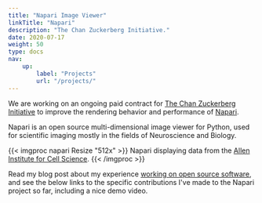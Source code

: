 ```yaml
---
title: "Napari Image Viewer"
linkTitle: "Napari"
description: "The Chan Zuckerberg Initiative."
date: 2020-07-17
weight: 50
type: docs
nav:
    up:
        label: "Projects"
        url: "/projects/"
---
```


We are working on an ongoing paid contract for [The Chan Zuckerberg
Initiative](https://chanzuckerberg.com/) to improve the rendering behavior
and performance of [Napari](https://napari.org/).

Napari is an open source multi-dimensional image viewer for Python, used
for scientific imaging mostly in the fields of Neuroscience and Biology.

{{< imgproc napari Resize "512x" >}}
Napari displaying data from the <a href="https://alleninstitute.org/what-we-do/cell-science/">Allen Institute for Cell Science</a>.
{{< /imgproc >}}

Read my blog post about my experience [working on open source
software](/blog/2020/08/02/open-source/), and see the below links to the
specific contributions I've made to the Napari project so far, including a
nice demo video.



